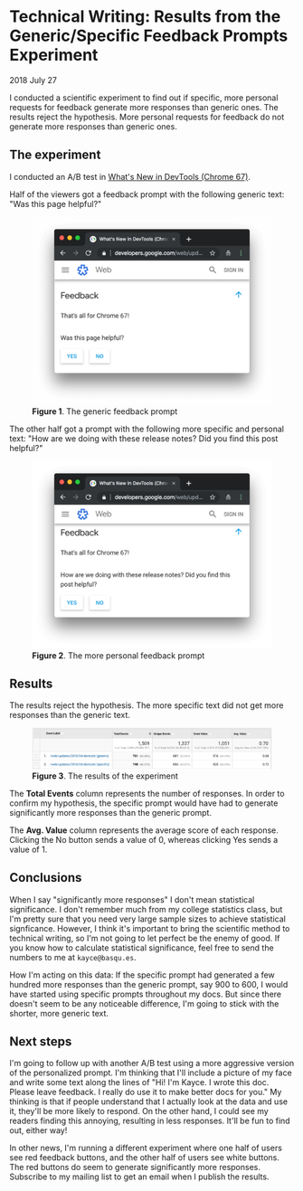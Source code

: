 # Technical Writing: Results from the Generic/Specific Feedback Prompts Experiment

<time datetime="2018-07-27">2018 July 27</time>

<p id="summary">
  I conducted a scientific experiment to find out if specific, more personal requests for feedback
  generate more responses than generic ones. The results reject the hypothesis. More
  personal requests for feedback do not generate more responses than generic ones.
</p>

## The experiment

I conducted an A/B test in [What's New in DevTools (Chrome 67)][WNDT].

[WNDT]: https://developers.google.com/web/updates/2018/04/devtools

Half of the viewers got a feedback prompt with the following generic text:
"Was this page helpful?"

<figure>
  <img src="/media/generic-prompt.png"
       alt="The generic feedback prompt."/>
  <figcaption>
    <b>Figure 1</b>. The generic feedback prompt
  </figcaption>
</figure>

The other half got a prompt with the following more specific and personal text:
"How are we doing with these release notes? Did you find this post helpful?"

<figure>
  <img src="/media/specific-prompt.png"
       alt="The more personal feedback prompt."/>
  <figcaption>
    <b>Figure 2</b>. The more personal feedback prompt
  </figcaption>
</figure>

## Results

The results reject the hypothesis. The more specific text did not
get more responses than the generic text.

<figure>
  <img src="/media/generic-specific-results.png"
       alt="The results of the experiment."/>
  <figcaption>
    <b>Figure 3</b>. The results of the experiment
  </figcaption>
</figure>

The **Total Events** column represents the number of responses. In order to confirm
my hypothesis, the specific prompt would have had to generate significantly more
responses than the generic prompt.

The **Avg. Value** column represents the average score of each response. Clicking the
No button sends a value of 0, whereas clicking Yes sends a value of 1.

## Conclusions

When I say "significantly more responses" I don't mean statistical significance. I
don't remember much from my college statistics class, but I'm pretty sure that you
need very large sample sizes to achieve statistical signficance. However, I think
it's important to bring the scientific method to technical writing, so I'm not
going to let perfect be the enemy of good.
If you know how to calculate statistical significance, feel free to send the
numbers to me at `kayce@basqu.es`.

How I'm acting on this data: If the specific prompt had generated a few hundred
more responses than the generic prompt, say 900 to 600, I would have started using
specific prompts throughout my docs. But since there doesn't seem to be any
noticeable difference, I'm going to stick with the shorter, more generic text.

## Next steps

I'm going to follow up with another A/B test using a more aggressive version of the
personalized prompt. I'm thinking that I'll include a picture of my face and write
some text along the lines of "Hi! I'm Kayce. I wrote this doc. Please leave feedback.
I really do use it to make better docs for you." My thinking is that if people
understand that I actually look at the data and use it, they'll be more likely
to respond. On the other hand, I could see my readers finding this annoying,
resulting in less responses. It'll be fun to find out, either way!

In other news, I'm running a different experiment where one half of users see red
feedback buttons, and the other half of users see white buttons. The red buttons do seem to
generate significantly more responses. Subscribe to my mailing list to get an email
when I publish the results.
